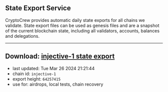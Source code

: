 ## State Export Service
CryptoCrew provides automatic daily state exports for all chains we validate. State export files can be used as genesis files and are a snapshot of the current blockchain state, including all validators, accounts, balances and delegations.

---
**Download: [injective-1 state export](https://dl-eu2.ccvalidators.com/SERVICE/injective/injective-1_export_64257415.json)**
---

- last updated: Tue Mar 26 2024 21:21:44
- chain id: `injective-1`
- export height: `64257415`
- use for: airdrops, local tests, chain recovery
